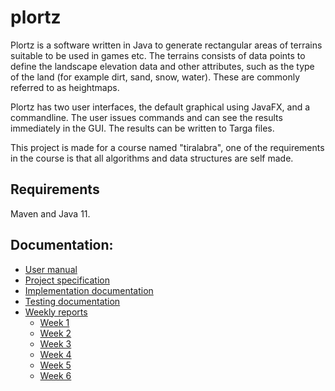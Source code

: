# plortz
Plortz is a software written in Java to generate rectangular areas of terrains suitable to be used in games etc. The terrains consists of data points to define the landscape elevation data and other attributes, such as the type of the land (for example dirt, sand, snow, water). These are commonly referred to as heightmaps.

Plortz has two user interfaces, the default graphical using JavaFX, and a commandline. The user issues commands and can see the results immediately in the GUI. The results can be written to Targa files.

This project is made for a course named "tiralabra", one of the requirements in the course is that all algorithms and data structures are self made.

## Requirements
Maven and Java 11.

## Documentation:
* [User manual](documentation/manual.md)
* [Project specification](documentation/project_specification.md)
* [Implementation documentation](documentation/implementation.md)
* [Testing documentation](documentation/testing.md)
* [Weekly reports](weekly_reports/)
  * [Week 1](weekly_reports/week1.md)
  * [Week 2](weekly_reports/week2.md)
  * [Week 3](weekly_reports/week3.md)
  * [Week 4](weekly_reports/week4.md)
  * [Week 5](weekly_reports/week5.md)
  * [Week 6](weekly_reports/week6.md)


